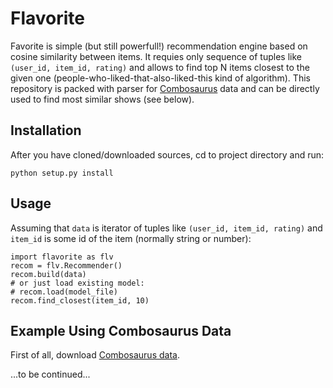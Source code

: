 Flavorite
=========

Favorite is simple (but still powerfull!) recommendation engine based on cosine similarity between items. It requies only sequence of tuples like `(user_id, item_id, rating)` and allows to find top N items closest to the given one (people-who-liked-that-also-liked-this kind of algorithm). This repository is packed with parser for [Combosaurus](http://combosaurus.com/) data and can be directly used to find most similar shows (see below). 


Installation
------------

After you have cloned/downloaded sources, cd to project directory and run: 

    python setup.py install

Usage
-----

Assuming that `data` is iterator of tuples like `(user_id, item_id, rating)` and `item_id` is some id of the item (normally string or number):

    import flavorite as flv
	recom = flv.Recommender()
	recom.build(data)
	# or just load existing model:
	# recom.load(model_file)
	recom.find_closest(item_id, 10)
	

Example Using Combosaurus Data
------------------------------

First of all, download [Combosaurus data](http://combosaurus.com/about/data). 

...to be continued...

